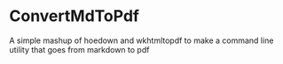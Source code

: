 # ConvertMdToPdf
A simple mashup of hoedown and wkhtmltopdf to make a command line utility that goes from markdown to pdf
